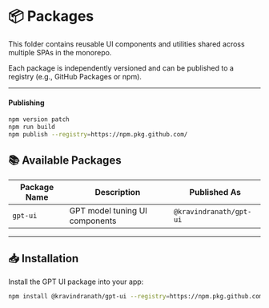 # 📦 Packages

This folder contains reusable UI components and utilities shared across multiple SPAs in the monorepo.

Each package is independently versioned and can be published to a registry (e.g., GitHub Packages or npm).

---

#### Publishing

```bash
npm version patch
npm run build
npm publish --registry=https://npm.pkg.github.com/
```

## 📚 Available Packages

| Package Name | Description                    | Published As            |
| ------------ | ------------------------------ | ----------------------- |
| `gpt-ui`     | GPT model tuning UI components | `@kravindranath/gpt-ui` |

---

## 📥 Installation

Install the GPT UI package into your app:

```bash
npm install @kravindranath/gpt-ui --registry=https://npm.pkg.github.com --legacy-peer-deps
```
